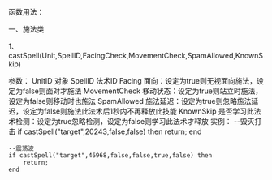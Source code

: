 函数用法：

一、施法类

1、castSpell(Unit,SpellID,FacingCheck,MovementCheck,SpamAllowed,KnownSkip)

参数：
UnitID 			对象
SpellID 		法术ID
Facing 			面向：设定为true则无视面向施法，设定为false则面对才施法
MovementCheck	移动状态：设定为true则站立时施法，设定为false则移动时也施法
SpamAllowed 	施法延迟：设定为true则忽略施法延迟，设定为false则施法此法术后1秒内不再释放此技能
KnownSkip 		是否学习此法术检测：设定为true忽略检测，设定为false则学习此法术才释放
实例：
    --毁灭打击
    if castSpell("target",20243,false,false) then
        return;
    end
	
	--震荡波
    if castSpell("target",46968,false,false,true,false) then
        return;
    end
